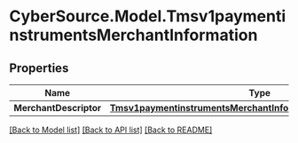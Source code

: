 # CyberSource.Model.Tmsv1paymentinstrumentsMerchantInformation
## Properties

Name | Type | Description | Notes
------------ | ------------- | ------------- | -------------
**MerchantDescriptor** | [**Tmsv1paymentinstrumentsMerchantInformationMerchantDescriptor**](Tmsv1paymentinstrumentsMerchantInformationMerchantDescriptor.md) |  | [optional] 

[[Back to Model list]](../README.md#documentation-for-models) [[Back to API list]](../README.md#documentation-for-api-endpoints) [[Back to README]](../README.md)

